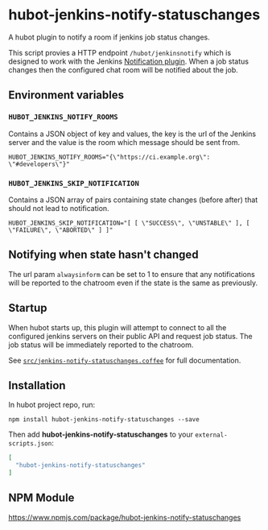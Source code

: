 # hubot-jenkins-notify-statuschanges

A hubot plugin to notify a room if jenkins job status changes.

This script provies a HTTP endpoint `/hubot/jenkinsnotify` which is designed to work with the Jenkins [Notification plugin](https://wiki.jenkins.io/display/JENKINS/Notification+Plugin). When a job status changes then the configured chat room will be notified about the job.


## Environment variables

### `HUBOT_JENKINS_NOTIFY_ROOMS`
Contains a JSON object of key and values, the key is the url of the Jenkins server and the value is the room which message should be sent from.
```
HUBOT_JENKINS_NOTIFY_ROOMS="{\"https://ci.example.org\": \"#developers\"}"
```

### `HUBOT_JENKINS_SKIP_NOTIFICATION`
Contains a JSON array of pairs containing state changes (before after) that should not lead to notification.
```
HUBOT_JENKINS_SKIP_NOTIFICATION="[ [ \"SUCCESS\", \"UNSTABLE\" ], [ \"FAILURE\", \"ABORTED\" ] ]"
```

## Notifying when state hasn't changed

The url param `alwaysinform` can be set to 1 to ensure that any notifications will be reported to the chatroom even if the state is the same as previously.

## Startup

When hubot starts up, this plugin will attempt to connect to all the configured jenkins servers on their public API and request job status. The job status will be immediately reported to the chatroom.

See [`src/jenkins-notify-statuschanges.coffee`](src/jenkins-notify-statuschanges.coffee) for full documentation.

## Installation

In hubot project repo, run:

`npm install hubot-jenkins-notify-statuschanges --save`

Then add **hubot-jenkins-notify-statuschanges** to your `external-scripts.json`:

```json
[
  "hubot-jenkins-notify-statuschanges"
]
```

## NPM Module

https://www.npmjs.com/package/hubot-jenkins-notify-statuschanges
